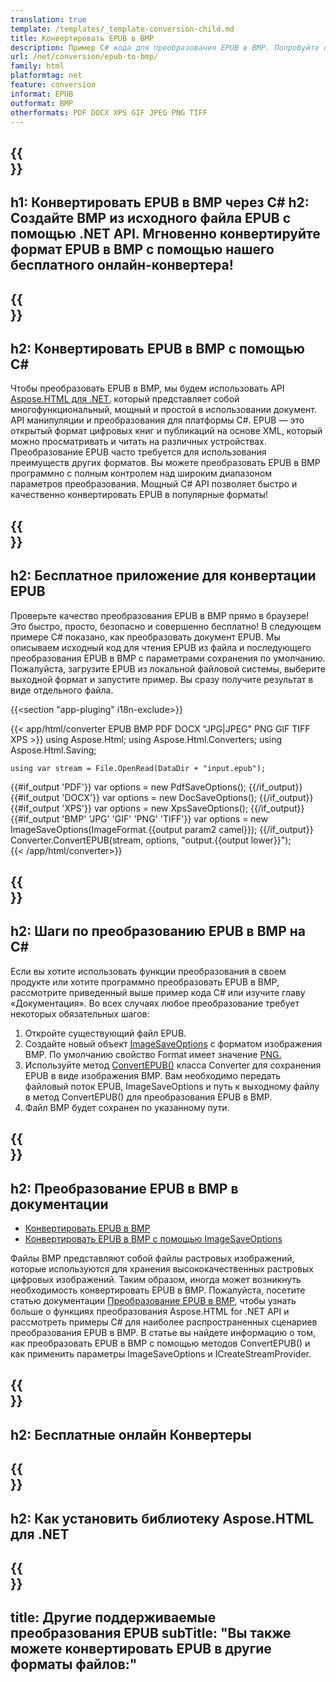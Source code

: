 ```yaml
---
translation: true
template: /templates/_template-conversion-child.md
title: Конвертировать EPUB в BMP
description: Пример C# кода для преобразования EPUB в BMP. Попробуйте онлайн-конвертер EPUB в BMP бесплатно!
url: /net/conversion/epub-to-bmp/
family: html
platformtag: net
feature: conversion
informat: EPUB
outformat: BMP
otherformats: PDF DOCX XPS GIF JPEG PNG TIFF
---
```


{{<section banner>}}
---
h1: Конвертировать EPUB в BMP через C#
h2: Создайте BMP из исходного файла EPUB с помощью .NET API. Мгновенно конвертируйте формат EPUB в BMP с помощью нашего бесплатного онлайн-конвертера!
---

{{<section overview>}}
---
h2: Конвертировать EPUB в BMP с помощью C#
---

Чтобы преобразовать EPUB в BMP, мы будем использовать API [Aspose.HTML для .NET](https://products.aspose.com/html/net/), который представляет собой многофункциональный, мощный и простой в использовании документ. API манипуляции и преобразования для платформы C#. EPUB — это открытый формат цифровых книг и публикаций на основе XML, который можно просматривать и читать на различных устройствах. Преобразование EPUB часто требуется для использования преимуществ других форматов. Вы можете преобразовать EPUB в BMP программно с полным контролем над широким диапазоном параметров преобразования. Мощный C# API позволяет быстро и качественно конвертировать EPUB в популярные форматы!

{{<section demos>}}
---
h2: Бесплатное приложение для конвертации EPUB
---

Проверьте качество преобразования EPUB в BMP прямо в браузере! Это быстро, просто, безопасно и совершенно бесплатно! В следующем примере C# показано, как преобразовать документ EPUB. Мы описываем исходный код для чтения EPUB из файла и последующего преобразования EPUB в BMP с параметрами сохранения по умолчанию. Пожалуйста, загрузите EPUB из локальной файловой системы, выберите выходной формат и запустите пример. Вы сразу получите результат в виде отдельного файла.

{{<section "app-pluging" i18n-exclude>}}

{{< app/html/converter EPUB BMP PDF DOCX "JPG|JPEG" PNG GIF TIFF XPS >}}
using Aspose.Html;
using Aspose.Html.Converters;
using Aspose.Html.Saving;

    using var stream = File.OpenRead(DataDir + "input.epub");
{{#if_output 'PDF'}}
    var options = new PdfSaveOptions();
{{/if_output}}
{{#if_output 'DOCX'}}
    var options = new DocSaveOptions();
{{/if_output}}
{{#if_output 'XPS'}}
    var options = new XpsSaveOptions();
{{/if_output}}
{{#if_output 'BMP' 'JPG' 'GIF' 'PNG' 'TIFF'}}
    var options = new ImageSaveOptions(ImageFormat.{{output param2 camel}});
{{/if_output}}
    Converter.ConvertEPUB(stream, options, "output.{{output lower}}");   
{{< /app/html/converter>}}


{{<section steps>}}
---
h2: Шаги по преобразованию EPUB в BMP на C#
---

Если вы хотите использовать функции преобразования в своем продукте или хотите программно преобразовать EPUB в BMP, рассмотрите приведенный выше пример кода C# или изучите главу «Документация». Во всех случаях любое преобразование требует некоторых обязательных шагов:

1. Откройте существующий файл EPUB.
1. Создайте новый объект [ImageSaveOptions](https://reference.aspose.com/html/net/aspose.html.saving/imagesaveoptions/) с форматом изображения BMP. По умолчанию свойство Format имеет значение [PNG.](https://reference.aspose.com/html/net/aspose.html.rendering.image/imageformat/)
1. Используйте метод [ConvertEPUB()](https://reference.aspose.com/html/net/aspose.html.converters/converter/convertepub/) класса Converter для сохранения EPUB в виде изображения BMP. Вам необходимо передать файловый поток EPUB, ImageSaveOptions и путь к выходному файлу в метод ConvertEPUB() для преобразования EPUB в BMP.
1. Файл BMP будет сохранен по указанному пути.

{{<section documentation>}}
---
h2: Преобразование EPUB в BMP в документации
---

  - <a href="https://docs.aspose.com/html/net/converting-between-formats/epub-to-bmp/#convert-epub-to-bmp" target="_blank">Конвертировать EPUB в BMP</a>
  - <a href="https://docs.aspose.com/html/net/converting-between-formats/epub-to-bmp/#convert-epub-to-bmp-using-imagesaveoptions" target="_blank" >Конвертировать EPUB в BMP с помощью ImageSaveOptions</a>

Файлы BMP представляют собой файлы растровых изображений, которые используются для хранения высококачественных растровых цифровых изображений. Таким образом, иногда может возникнуть необходимость конвертировать EPUB в BMP. Пожалуйста, посетите статью документации [Преобразование EPUB в BMP,](https://docs.aspose.com/html/net/converting-between-formats/html-to-bmp/) чтобы узнать больше о функциях преобразования Aspose.HTML for .NET API и рассмотреть примеры C# для наиболее распространенных сценариев преобразования EPUB в BMP. В статье вы найдете информацию о том, как преобразовать EPUB в BMP с помощью методов ConvertEPUB() и как применить параметры ImageSaveOptions и ICreateStreamProvider.

{{<section online-converters>}}
---
h2: Бесплатные онлайн Конвертеры
---

{{<section get-started>}}
---
h2: Как установить библиотеку Aspose.HTML для .NET
---

{{<section other-conversions>}}
---
title: Другие поддерживаемые преобразования EPUB
subTitle: "Вы также можете конвертировать EPUB в другие форматы файлов:"
---